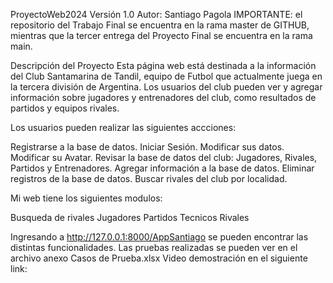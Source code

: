 ProyectoWeb2024
Versión 1.0
Autor: Santiago Pagola
IMPORTANTE: el repositorio del Trabajo Final se encuentra en la rama master de GITHUB, mientras que la tercer entrega del Proyecto Final se encuentra en la rama main.

Descripción del Proyecto
Esta página web está destinada a la información del Club Santamarina de Tandil, equipo de Futbol que actualmente juega en la tercera división de Argentina. Los usuarios del club pueden ver y agregar información sobre jugadores y entrenadores del club, como resultados de partidos y equipos rivales.

Los usuarios pueden realizar las siguientes accciones:

Registrarse a la base de datos.
Iniciar Sesión.
Modificar sus datos.
Modificar su Avatar.
Revisar la base de datos del club: Jugadores, Rivales, Partidos y Entrenadores.
Agregar información a la base de datos.
Eliminar registros de la base de datos.
Buscar rivales del club por localidad.

Mi web tiene los siguientes modulos:

Busqueda de rivales
Jugadores
Partidos
Tecnicos
Rivales

Ingresando a http://127.0.0.1:8000/AppSantiago se pueden encontrar las distintas funcionalidades.
Las pruebas realizadas se pueden ver en el archivo anexo Casos de Prueba.xlsx
Video demostración en el siguiente link:



